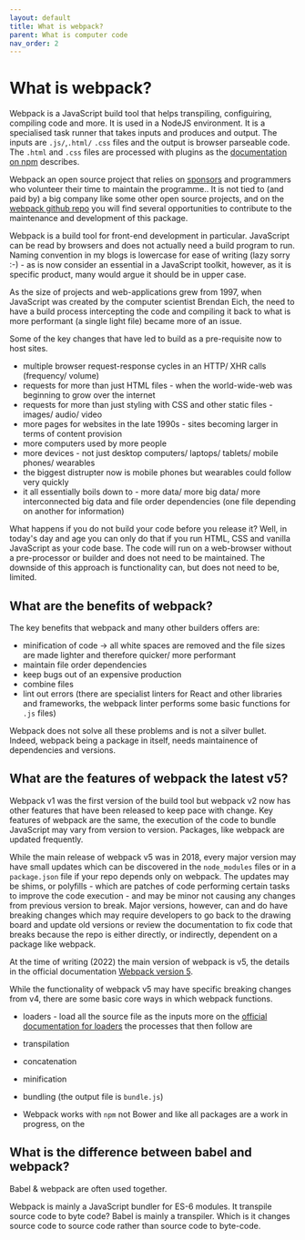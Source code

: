 ```yaml
---
layout: default
title: What is webpack?
parent: What is computer code
nav_order: 2
---
```


# What is webpack?

Webpack is a JavaScript build tool that helps transpiling, configuiring, compiling code and more. It is used in a NodeJS environment. It is a specialised task runner that takes inputs and produces and output. The inputs are `.js/`,`.html/` `.css` files and the output is browser parseable code. The `.html` and `.css` files are processed with plugins as the [documentation on npm](https://www.npmjs.com/package/webpack) describes.

Webpack an open source project that relies on [sponsors](https://webpack.js.org/#sponsors) and programmers who volunteer their time to maintain the programme.. It is not tied to (and paid by) a big company like some other open source projects, and on the [webpack github repo](https://github.com/webpack/webpack.js.org) you will find several opportunities to contribute to the maintenance and development of this package.

Webpack is a build tool for front-end development in particular. JavaScript can be read by browsers and does not actually need a build program to run. Naming convention in my blogs is lowercase for ease of writing (lazy sorry :-) - as is now consider an essential in a JavaScript toolkit, however, as it is specific product, many would argue it should be in upper case.

As the size of projects and web-applications grew from 1997, when JavaScript was created by the computer scientist Brendan Eich, the need to have a build process intercepting the code and compiling it back to what is more performant (a single light file) became more of an issue.

Some of the key changes that have led to build as a pre-requisite now to host sites.

- multiple browser request-response cycles in an HTTP/ XHR calls (frequency/ volume)
- requests for more than just HTML files - when the world-wide-web was beginning to grow over the internet
- requests for more than just styling with CSS and other static files - images/ audio/ video
- more pages for websites in the late 1990s - sites becoming larger in terms of content provision
- more computers used by more people
- more devices - not just desktop computers/ laptops/ tablets/ mobile phones/ wearables
- the biggest distrupter now is mobile phones but wearables could follow very quickly
- it all essentially boils down to - more data/ more big data/ more interconnected big data and file order dependencies (one file depending on another for information)

What happens if you do not build your code before you release it? Well, in today's day and age you can only do that if you run HTML, CSS and vanilla JavaScript as your code base. The code will run on a web-browser without a pre-processor or builder and does not need to be maintained. The downside of this approach is functionality can, but does not need to be, limited.

## What are the benefits of webpack?

The key benefits that webpack and many other builders offers are:

- minification of code -> all white spaces are removed and the file sizes are made lighter and therefore quicker/ more performant
- maintain file order dependencies
- keep bugs out of an expensive production
- combine files
- lint out errors (there are specialist linters for React and other libraries and frameworks, the webpack linter performs some basic functions for `.js` files)

Webpack does not solve all these problems and is not a silver bullet. Indeed, webpack being a package in itself, needs maintainence of dependencies and versions.

## What are the features of webpack the latest v5?

Webpack v1 was the first version of the build tool but webpack v2 now has other features that have been released to keep pace with change. Key features of webpack are the same, the execution of the code to bundle JavaScript may vary from version to version. Packages, like webpack are updated frequently.

While the main release of webpack v5 was in 2018, every major version may have small updates which can be discovered in the `node_modules` files or in a `package.json` file if your repo depends only on webpack. The updates may be shims, or polyfills - which are patches of code performing certain tasks to improve the code execution - and may be minor not causing any changes from previous version to break. Major versions, however, can and do have breaking changes which may require developers to go back to the drawing board and update old versions or review the documentation to fix code that breaks because the repo is either directly, or indirectly, dependent on a package like webpack.

At the time of writing (2022) the main version of webpack is v5, the details in the official documentation [Webpack version 5](https://webpack.js.org/blog/2020-10-10-webpack-5-release/).

While the functionality of webpack v5 may have specific breaking changes from v4, there are some basic core ways in which webpack functions.

- loaders - load all the source file as the inputs more on the [official documentation for loaders](https://webpack.js.org/loaders/)
  the processes that then follow are
- transpilation
- concatenation
- minification
- bundling (the output file is `bundle.js`)

- Webpack works with `npm` not Bower and like all packages are a work in progress, on the 

## What is the difference between babel and webpack?

Babel & webpack are often used together.

Webpack is mainly a JavaScript bundler for ES-6 modules. It transpile source code to byte code?
Babel is mainly a transpiler. Which is it changes source code to source code rather than source code to byte-code.
